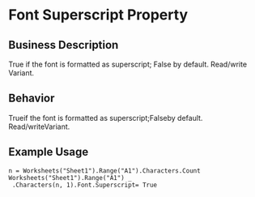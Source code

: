 # Font Superscript Property

## Business Description
True if the font is formatted as superscript; False by default. Read/write Variant.

## Behavior
Trueif the font is formatted as superscript;Falseby default. Read/writeVariant.

## Example Usage
```vba
n = Worksheets("Sheet1").Range("A1").Characters.Count 
Worksheets("Sheet1").Range("A1") _ 
 .Characters(n, 1).Font.Superscript= True
```